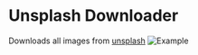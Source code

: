 # Unsplash Downloader
Downloads all images from [unsplash](https://unsplash.com/)
![Example](https://source.unsplash.com/category/technology/500x300)
